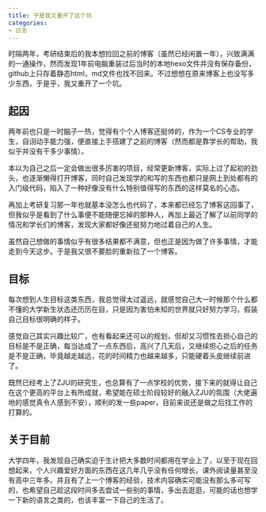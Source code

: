 ```yaml
---
title: 于是我又重开了这个坑
categories:
- 日志
---
```


时隔两年，考研结束后的我本想捡回之前的博客（虽然已经闲置一年），兴致满满的一通操作，然而发现1年前电脑重装过后当时的本地hexo文件并没有保存备份，github上只存着静态html，md文件也找不回来。不过想想在原来博客上也没写多少东西，于是乎，我又重开了一个坑。

## 起因
两年前也只是一时脑子一热，觉得有个个人博客还挺帅的，作为一个CS专业的学生，自诩动手能力强，便直接上手搭建了之前的博客（然而都是靠学长的帮助，我似乎并没有干多少事情）。

本以为自己之后一定会做出很多厉害的项目，经常更新博客，实际上过了起初的劲头，也逐渐懒得打开博客，同时自己发现学的和写的东西也都只是网上到处都有的入门级代码，陷入了一种好像没有什么特别值得写的东西的这样莫名的心态。

再加上考研复习那一年也就基本没怎么也代码了，本来都已经忘了博客这回事了，但我似乎是看到了什么事便不能随便忘掉的那种人，再加上最近了解了以前同学的情况和学长们的博客，发现大家都好像还挺努力地过着自己的人生。

虽然自己想做的事情似乎有很多结果都不满意，但也正是因为做了许多事情，才能走到今天这步。于是我又很不要脸的重新拉了一个博客。

## 目标
每次想到人生目标这类东西，我总觉得太过遥远，就感觉自己大一时候那个什么都不懂的大学新生状态还历历在目，只是因为害怕未知的世界就只好努力学习，假装自己目标很明确的样子。

感觉自己其实兴趣比较广，也有看起来还可以的规划，但却又习惯性去担心自己的目标是不是正确，每当达成了一点东西后，高兴了几天后，又继续担心之后的任务是不是正确，毕竟越走越远，花的时间精力也越来越多，只能硬着头皮继续前进了。

既然已经考上了ZJU的研究生，也总算有了一点学校的优势，接下来的就得让自己在这个更高的平台上有所成就，希望能在硕士阶段较好的融入ZJU的氛围（大佬遍地的感觉真令人感到不安），顺利的发一些paper，目前来说还是做之后找工作的打算的。

## 关于目前
大学四年，我发现自己确实迫于生计把大多数时间都用在学业上了，以至于现在回想起来，个人兴趣爱好方面的东西在这几年几乎没有任何增长，课外阅读量甚至没有高中三年多。并且有了上一个博客的经验，技术内容确实可能没有那么多可写的，也希望自己趁这段时间多去尝试一些别的事情，多出去逛逛，可能的话也想学一下新的语言之类的，也该丰富一下自己的生活了。

<!--
``` bash
$ hexo new "My New Post"
``` -->
<!--
More info: [Writing](https://hexo.io/docs/writing.html)

### Run server

``` bash
$ hexo server
```

More info: [Server](https://hexo.io/docs/server.html)

### Generate static files

``` bash
$ hexo generate
```

More info: [Generating](https://hexo.io/docs/generating.html)

### Deploy to remote sites

``` bash
$ hexo deploy
```

More info: [Deployment](https://hexo.io/docs/deployment.html) -->
